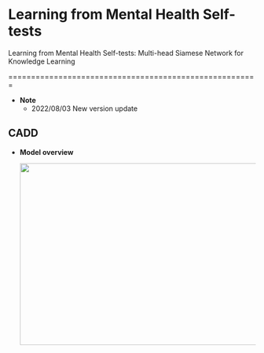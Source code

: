 # Learning from Mental Health Self-tests
Learning from Mental Health Self-tests: Multi-head Siamese Network for Knowledge Learning

=======================================================

* __Note__
  * 2022/08/03 New version update



## CADD
* __Model overview__

  <img src="https://user-images.githubusercontent.com/42997174/182630320-dd56d6bf-9177-40cc-a162-addb1010acf3.png" width="700" height="370">



